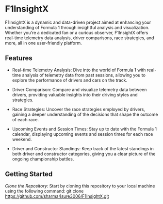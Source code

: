 # F1InsightX

F1InsightX is a dynamic and data-driven project aimed at enhancing your understanding of Formula 1 through insightful analysis and visualization. Whether you're a dedicated fan or a curious observer, F1InsightX offers real-time telemetry data analysis, driver comparisons, race strategies, and more, all in one user-friendly platform.

## Features
* Real-time Telemetry Analysis: Dive into the world of Formula 1 with real-time analysis of telemetry data from past sessions, allowing you to explore the performance of drivers and cars on the track.

* Driver Comparison: Compare and visualize telemetry data between drivers, providing valuable insights into their driving styles and strategies.

* Race Strategies: Uncover the race strategies employed by drivers, gaining a deeper understanding of the decisions that shape the outcome of each race.

* Upcoming Events and Session Times: Stay up to date with the Formula 1 calendar, displaying upcoming events and session times for each race weekend.

* Driver and Constructor Standings: Keep track of the latest standings in both driver and constructor categories, giving you a clear picture of the ongoing championship battles.

## Getting Started
*Clone the Repository*: Start by cloning this repository to your local machine using the following command:
git clone https://github.com/sharma4sure3006/F1InsightX.git
